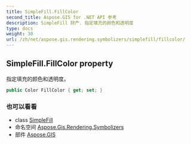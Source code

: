 ```yaml
---
title: SimpleFill.FillColor
second_title: Aspose.GIS for .NET API 参考
description: SimpleFill 财产. 指定填充的颜色和透明度
type: docs
weight: 30
url: /zh/net/aspose.gis.rendering.symbolizers/simplefill/fillcolor/
---
```

## SimpleFill.FillColor property

指定填充的颜色和透明度。

```csharp
public Color FillColor { get; set; }
```

### 也可以看看

* class [SimpleFill](../)
* 命名空间 [Aspose.Gis.Rendering.Symbolizers](../../simplefill/)
* 部件 [Aspose.GIS](../../../)


